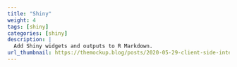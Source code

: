 ```yaml
---
title: "Shiny"
weight: 4
tags: [shiny]
categories: [shiny]
description: | 
  Add Shiny widgets and outputs to R Markdown.
url_thumbnail: https://themockup.blog/posts/2020-05-29-client-side-interactivity-do-more-with-crosstalk/
---
```

